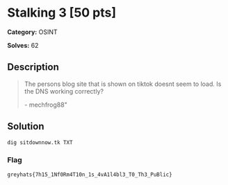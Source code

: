 # Stalking 3 [50 pts]

**Category:** OSINT

**Solves:** 62

## Description
> The persons blog site that is shown on tiktok doesnt seem to load. Is the DNS working correctly?
> 
> \- mechfrog88"

## Solution
``` bash
dig sitdownnow.tk TXT
```
### Flag
`greyhats{7h15_1Nf0Rm4T10n_1s_4vA1l4bl3_T0_Th3_PuBlic}`

